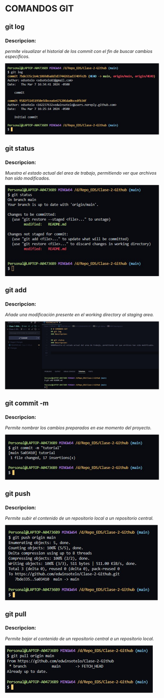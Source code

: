 # COMANDOS GIT

## git log
### Descripcion: 
*permite visualizar el historial de los commit con el fin de buscar cambios específicos.*

 ![git_log](./images/git_log.jpg)

## git status
### Descripcion:
*Muestra el estado actual del area de trabajo, permitiendo ver que archivos han sido modificados.*

![git_status](./images/git_status.jpg)

## git add
### Descripcion:
*Añade una modificación presente en el working directory al staging area.*

![git_add](./images/git_add.jpg)

## git commit -m
### Descripcion:
*Permite nombrar los cambios preparados en ese momento del proyecto.*

![git_commit](./images/git_commit.jpg)

## git push
### Descripcion:
*Permite subir el contenido de un repositorio local a un repositorio central.*

![git_push](./images/git_push.jpg)

## git pull
### Descripcion:
*Permite bajar el contenido de un repositorio central a un repositorio local.*

![git_pull](./images/git_pull.jpg)


